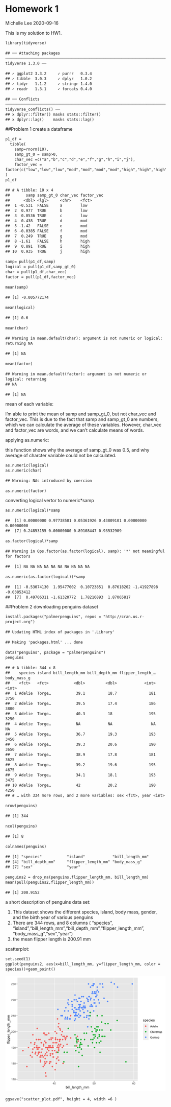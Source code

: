 Homework 1
================
Michelle Lee
2020-09-16

This is my solution to HW1.

    library(tidyverse)

    ## ── Attaching packages ────────────────────────────────────────────────────────────────────────────────────── tidyverse 1.3.0 ──

    ## ✓ ggplot2 3.3.2     ✓ purrr   0.3.4
    ## ✓ tibble  3.0.3     ✓ dplyr   1.0.2
    ## ✓ tidyr   1.1.2     ✓ stringr 1.4.0
    ## ✓ readr   1.3.1     ✓ forcats 0.4.0

    ## ── Conflicts ───────────────────────────────────────────────────────────────────────────────────────── tidyverse_conflicts() ──
    ## x dplyr::filter() masks stats::filter()
    ## x dplyr::lag()    masks stats::lag()

\#\#Problem 1 create a dataframe

    p1_df = 
      tibble(
        samp=rnorm(10),
        samp_gt_0 = samp>0,
        char_vec =c("a","b","c","d","e","f","g","h","i","j"), 
        factor_vec = factor(c("low","low","low","mod","mod","mod","mod","high","high","high"))
    )
    p1_df

    ## # A tibble: 10 x 4
    ##       samp samp_gt_0 char_vec factor_vec
    ##      <dbl> <lgl>     <chr>    <fct>     
    ##  1 -0.531  FALSE     a        low       
    ##  2  0.977  TRUE      b        low       
    ##  3  0.0536 TRUE      c        low       
    ##  4  0.438  TRUE      d        mod       
    ##  5 -1.42   FALSE     e        mod       
    ##  6 -0.0385 FALSE     f        mod       
    ##  7  0.249  TRUE      g        mod       
    ##  8 -1.61   FALSE     h        high      
    ##  9  0.891  TRUE      i        high      
    ## 10  0.935  TRUE      j        high

    samp= pull(p1_df,samp)
    logical = pull(p1_df,samp_gt_0)
    char = pull(p1_df,char_vec)
    factor = pull(p1_df,factor_vec)

    mean(samp)

    ## [1] -0.005772174

    mean(logical)

    ## [1] 0.6

    mean(char)

    ## Warning in mean.default(char): argument is not numeric or logical: returning NA

    ## [1] NA

    mean(factor)

    ## Warning in mean.default(factor): argument is not numeric or logical: returning
    ## NA

    ## [1] NA

mean of each variable:

I’m able to print the mean of samp and samp\_gt\_0, but not char\_vec
and factor\_vec. This is due to the fact that samp and samp\_gt\_0 are
numbers, which we can calculate the average of these variables. However,
char\_vec and factor\_vec are words, and we can’t calculate means of
words.

applying as.numeric:

this function shows why the average of samp\_gt\_0 was 0.5, and why
average of charcter variable could not be calculated.

    as.numeric(logical)
    as.numeric(char)

    ## Warning: NAs introduced by coercion

    as.numeric(factor)

converting logical vertor to numeric\*samp

    as.numeric(logical)*samp

    ##  [1] 0.00000000 0.97738501 0.05361926 0.43809101 0.00000000 0.00000000
    ##  [7] 0.24853155 0.00000000 0.89108447 0.93532909

    as.factor(logical)*samp

    ## Warning in Ops.factor(as.factor(logical), samp): '*' not meaningful for factors

    ##  [1] NA NA NA NA NA NA NA NA NA NA

    as.numeric(as.factor(logical))*samp

    ##  [1] -0.53074130  1.95477002  0.10723851  0.87618202 -1.41927898 -0.03853412
    ##  [7]  0.49706311 -1.61320772  1.78216893  1.87065817

\#\#Problem 2 downloading penguins dataset

    install.packages("palmerpenguins", repos = "http://cran.us.r-project.org")

    ## Updating HTML index of packages in '.Library'

    ## Making 'packages.html' ... done

    data("penguins", package = "palmerpenguins")
    penguins

    ## # A tibble: 344 x 8
    ##    species island bill_length_mm bill_depth_mm flipper_length_… body_mass_g
    ##    <fct>   <fct>           <dbl>         <dbl>            <int>       <int>
    ##  1 Adelie  Torge…           39.1          18.7              181        3750
    ##  2 Adelie  Torge…           39.5          17.4              186        3800
    ##  3 Adelie  Torge…           40.3          18                195        3250
    ##  4 Adelie  Torge…           NA            NA                 NA          NA
    ##  5 Adelie  Torge…           36.7          19.3              193        3450
    ##  6 Adelie  Torge…           39.3          20.6              190        3650
    ##  7 Adelie  Torge…           38.9          17.8              181        3625
    ##  8 Adelie  Torge…           39.2          19.6              195        4675
    ##  9 Adelie  Torge…           34.1          18.1              193        3475
    ## 10 Adelie  Torge…           42            20.2              190        4250
    ## # … with 334 more rows, and 2 more variables: sex <fct>, year <int>

    nrow(penguins)

    ## [1] 344

    ncol(penguins)

    ## [1] 8

    colnames(penguins)

    ## [1] "species"           "island"            "bill_length_mm"   
    ## [4] "bill_depth_mm"     "flipper_length_mm" "body_mass_g"      
    ## [7] "sex"               "year"

    penguins2 = drop_na(penguins,flipper_length_mm, bill_length_mm)
    mean(pull(penguins2,flipper_length_mm))

    ## [1] 200.9152

a short description of penguins data set:

1.  This dataset shows the different species, island, body mass, gender,
    and the birth year of various penguins
2.  There are 344 rows, and 8 columns ( “species”,
    “island”,“bill\_length\_mm”,“bill\_depth\_mm”,“flipper\_length\_mm”,
    “body\_mass\_g”,“sex”,“year”)
3.  the mean flipper length is 200.91 mm

scatterplot:

    set.seed(1)
    ggplot(penguins2, aes(x=bill_length_mm, y=flipper_length_mm, color = species))+geom_point()

![](p8105_hw1_mjl2241__files/figure-gfm/scatter%20plot:%20flipper_length_mm%20(y)%20vs.%20bill_length_mm%20(x)-1.png)<!-- -->

    ggsave("scatter_plot.pdf", height = 4, width =6 )
